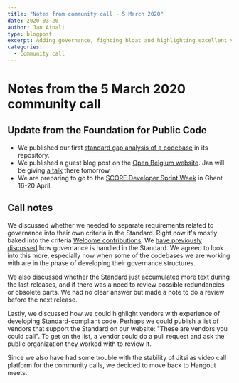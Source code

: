 ```yaml
---
title: "Notes from community call - 5 March 2020"
date: 2020-03-20
author: Jan Ainali
type: blogpost
excerpt: Adding governance, fighting bloat and highlighting excellent vendors.
categories:
  - Community call
---
```


# Notes from the 5 March 2020 community call

## Update from the Foundation for Public Code

* We published our first [standard gap analysis of a codebase](https://github.com/Amsterdam/signals/blob/master/docs/topics/signalen-and-standard-for-public-code.md) in its repository.
* We published a guest blog post on the [Open Belgium website](https://2020.openbelgium.be/blogpost/collaborative-code-future-governance). Jan will be giving [a talk](https://2020.openbelgium.be/session/collaborative-code-future-governance) there tomorrow.
* We are preparing to go to the [SCORE Developer Sprint Week](https://score.community/t/score-developer-sprint-week-in-ghent-2020/806) in Ghent 16-20 April.

## Call notes

We discussed whether we needed to separate requirements related to governance into their own criteria in the Standard. Right now it's mostly baked into the criteria [Welcome contributions](https://standard.publiccode.net/criteria/open-to-contributions.html). We [have previously discussed](https://github.com/publiccodenet/standard/issues/282) how governance is handled in the Standard. We agreed to look into this more, especially now when some of the codebases we are working with are in the phase of developing their governance structures.

We also discussed whether the Standard just accumulated more text during the last releases, and if there was a need to review possible redundancies or obsolete parts. We had no clear answer but made a note to do a review before the next release.

Lastly, we discussed how we could highlight vendors with experience of developing Standard-compliant code. Perhaps we could publish a list of vendors that support the Standard on our website: "These are vendors you could call". To get on the list, a vendor could do a pull request and ask the public organization they worked with to review it.

Since we also have had some trouble with the stability of Jitsi as video call platform for the community calls, we decided to move back to Hangout meets.
